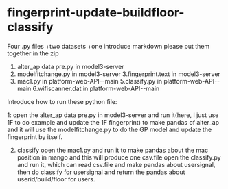 # fingerprint-update-buildfloor-classify
Four .py files +two datasets +one introduce markdown
please put them together in the zip
1. alter_ap data pre.py in model3-server
2. modelfitchange.py in model3-server
3.fingerprint.text in model3-server
4. mac1.py in platform-web-API--main
5.classify.py in platform-web-API--main
6.wifiscanner.dat in platform-web-API--main

Introduce how to run these python file:

1: open the alter_ap data pre.py in model3-server and run it(here, I just use 1F to do example and update the 1F fingerprint)
   to make pandas of alter_ap and it will use the modelfitchange.py to do the GP model and update the fingerprint by itself.
 
2. classify
   open the mac1.py and run it to make pandas about the mac position in mango and this will produce one csv.file
   open the classify.py and run it, which can read csv.file and make pandas about usersignal, then do classify for usersignal and return the pandas about      userid/build/floor for users.

